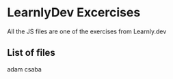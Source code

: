 # LearnlyDev Excercises

All the JS files are one of the exercises from Learnly.dev


## List of files


adam
csaba
